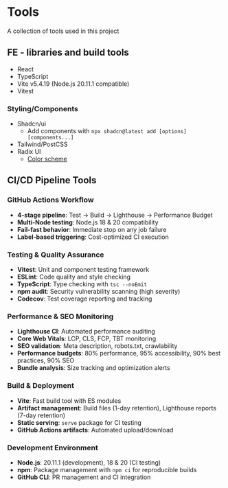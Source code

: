 # Tools

A collection of tools used in this project

## FE - libraries and build tools

- React
- TypeScript
- Vite v5.4.19 (Node.js 20.11.1 compatible)
- Vitest

### Styling/Components

- Shadcn/ui
  - Add components with `npx shadcn@latest add [options] [components...]`
- Tailwind/PostCSS
- Radix UI
  - [Color scheme](https://www.radix-ui.com/blog/themes-3)

## CI/CD Pipeline Tools

### GitHub Actions Workflow

- **4-stage pipeline**: Test → Build → Lighthouse → Performance Budget
- **Multi-Node testing**: Node.js 18 & 20 compatibility
- **Fail-fast behavior**: Immediate stop on any job failure
- **Label-based triggering**: Cost-optimized CI execution

### Testing & Quality Assurance

- **Vitest**: Unit and component testing framework
- **ESLint**: Code quality and style checking
- **TypeScript**: Type checking with `tsc --noEmit`
- **npm audit**: Security vulnerability scanning (high severity)
- **Codecov**: Test coverage reporting and tracking

### Performance & SEO Monitoring

- **Lighthouse CI**: Automated performance auditing
- **Core Web Vitals**: LCP, CLS, FCP, TBT monitoring
- **SEO validation**: Meta description, robots.txt, crawlability
- **Performance budgets**: 80% performance, 95% accessibility, 90% best practices, 90% SEO
- **Bundle analysis**: Size tracking and optimization alerts

### Build & Deployment

- **Vite**: Fast build tool with ES modules
- **Artifact management**: Build files (1-day retention), Lighthouse reports (7-day retention)
- **Static serving**: `serve` package for CI testing
- **GitHub Actions artifacts**: Automated upload/download

### Development Environment

- **Node.js**: 20.11.1 (development), 18 & 20 (CI testing)
- **npm**: Package management with `npm ci` for reproducible builds
- **GitHub CLI**: PR management and CI integration
